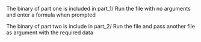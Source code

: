 The binary of part one is included in part_1/
Run the file with no arguments and enter a formula when prompted

The binary of part two is include in part_2/
Run the file and pass another file as argument with the required data
